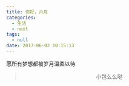 ```yaml
---
title: 你好，六月
categories:
  - 生活
  - next
tags:
  - null
date: 2017-06-02 10:15:13
---
```


愿所有梦想都被岁月温柔以待


><div align=center>小包么么哒</div>